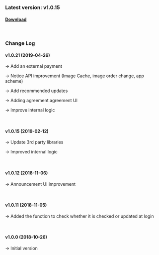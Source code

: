 ### Latest version: v1.0.15

#### [Download](https://xyuditqzezxs1008973.cdn.ntruss.com/sdk/GamePotSDK_Android_0426.zip)

<br/>

### Change Log

#### v1.0.21 (2019-04-26)

→ Add an external payment

→ Notice API improvement (Image Cache, image order change, app scheme)

→ Add recommended updates

→ Adding agreement agreement UI

→ Improve internal logic

<br/>

#### v1.0.15 (2019-02-12)

→ Update 3rd party libraries

→ Improved internal logic

<br/>

#### v1.0.12 (2018-11-06)

→ Announcement UI improvement

<br/>

#### v1.0.11 (2018-11-05)

→ Added the function to check whether it is checked or updated at login

<br/>

#### v1.0.0 (2018-10-26)

→ Initial version
